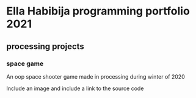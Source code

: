 # Ella Habibija programming portfolio 2021

## processing projects

### space game

An oop space shooter game made in processing during winter of 2020

Include an image and include a link to the source code 
